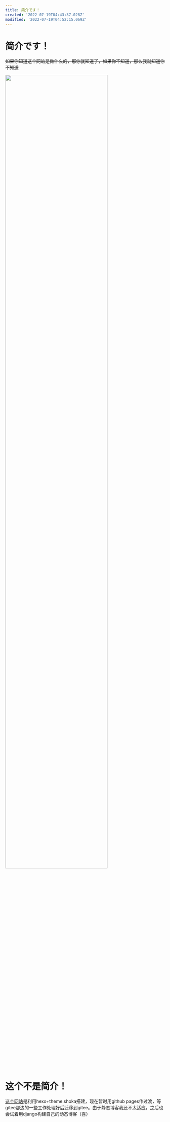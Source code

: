 ```yaml
---
title: 简介です！
created: '2022-07-19T04:43:37.028Z'
modified: '2022-07-19T04:52:15.069Z'
---
```


# 简介です！

~~如果你知道这个网站是做什么的，那你就知道了，如果你不知道，那么我就知道你不知道~~

<img src="https://tva3.sinaimg.cn/large/6833939bly1gicis081o9j20zk0m8dmr.jpg" width="80%">

# 这个不是简介！

[这个网站](finalxxx.github.io)是利用hexo+theme.shoka搭建，现在暂时用github pages作过渡，等gitee那边的一些工作处理好后迁移到gitee。由于静态博客我还不太适应，之后也会试着用django构建自己的动态博客（喜）
